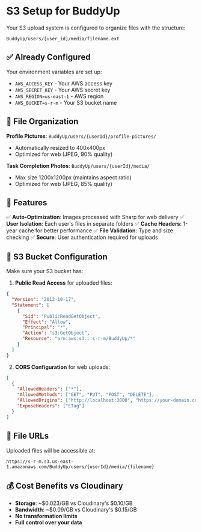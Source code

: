 # S3 Setup for BuddyUp

Your S3 upload system is configured to organize files with the structure:
```
BuddyUp/users/[user_id]/media/filename.ext
```

## ✅ Already Configured

Your environment variables are set up:
- `AWS_ACCESS_KEY` - Your AWS access key
- `AWS_SECRET_KEY` - Your AWS secret key  
- `AWS_REGION=us-east-1` - AWS region
- `AWS_BUCKET=s-r-m` - Your S3 bucket name

## 📁 File Organization

**Profile Pictures**: `BuddyUp/users/{userId}/profile-pictures/`
- Automatically resized to 400x400px
- Optimized for web (JPEG, 90% quality)

**Task Completion Photos**: `BuddyUp/users/{userId}/media/`
- Max size 1200x1200px (maintains aspect ratio)
- Optimized for web (JPEG, 85% quality)

## 🚀 Features

✅ **Auto-Optimization**: Images processed with Sharp for web delivery
✅ **User Isolation**: Each user's files in separate folders
✅ **Cache Headers**: 1-year cache for better performance
✅ **File Validation**: Type and size checking
✅ **Secure**: User authentication required for uploads

## 🔧 S3 Bucket Configuration

Make sure your S3 bucket has:

1. **Public Read Access** for uploaded files:
```json
{
  "Version": "2012-10-17",
  "Statement": [
    {
      "Sid": "PublicReadGetObject",
      "Effect": "Allow",
      "Principal": "*",
      "Action": "s3:GetObject",
      "Resource": "arn:aws:s3:::s-r-m/BuddyUp/*"
    }
  ]
}
```

2. **CORS Configuration** for web uploads:
```json
[
  {
    "AllowedHeaders": ["*"],
    "AllowedMethods": ["GET", "PUT", "POST", "DELETE"],
    "AllowedOrigins": ["http://localhost:3000", "https://your-domain.com"],
    "ExposeHeaders": ["ETag"]
  }
]
```

## 🔗 File URLs

Uploaded files will be accessible at:
```
https://s-r-m.s3.us-east-1.amazonaws.com/BuddyUp/users/{userId}/media/{filename}
```

## 💰 Cost Benefits vs Cloudinary

- **Storage**: ~$0.023/GB vs Cloudinary's $0.10/GB
- **Bandwidth**: ~$0.09/GB vs Cloudinary's $0.15/GB
- **No transformation limits**
- **Full control over your data** 